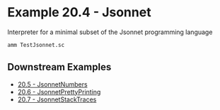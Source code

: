 # Example 20.4 - Jsonnet
Interpreter for a minimal subset of the Jsonnet programming language

```bash
amm TestJsonnet.sc
```
## Downstream Examples

- [20.5 - JsonnetNumbers](https://github.com/handsonscala/handsonscala/tree/v1/examples/20.5%20-%20JsonnetNumbers)
- [20.6 - JsonnetPrettyPrinting](https://github.com/handsonscala/handsonscala/tree/v1/examples/20.6%20-%20JsonnetPrettyPrinting)
- [20.7 - JsonnetStackTraces](https://github.com/handsonscala/handsonscala/tree/v1/examples/20.7%20-%20JsonnetStackTraces)